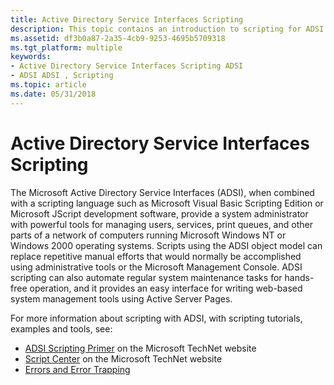 ```yaml
---
title: Active Directory Service Interfaces Scripting
description: This topic contains an introduction to scripting for ADSI applications.
ms.assetid: df3b0a87-2a35-4cb9-9253-4695b5709318
ms.tgt_platform: multiple
keywords:
- Active Directory Service Interfaces Scripting ADSI
- ADSI ADSI , Scripting
ms.topic: article
ms.date: 05/31/2018
---
```


# Active Directory Service Interfaces Scripting

The Microsoft Active Directory Service Interfaces (ADSI), when combined with a scripting language such as Microsoft Visual Basic Scripting Edition or Microsoft JScript development software, provide a system administrator with powerful tools for managing users, services, print queues, and other parts of a network of computers running Microsoft Windows NT or Windows 2000 operating systems. Scripts using the ADSI object model can replace repetitive manual efforts that would normally be accomplished using administrative tools or the Microsoft Management Console. ADSI scripting can also automate regular system maintenance tasks for hands-free operation, and it provides an easy interface for writing web-based system management tools using Active Server Pages.

For more information about scripting with ADSI, with scripting tutorials, examples and tools, see:

-   [ADSI Scripting Primer](https://www.microsoft.com/resources/documentation/windows/2000/server/scriptguide/En-US/sas_ads_overview.mspx) on the Microsoft TechNet website
-   [Script Center](https://www.microsoft.com/technet/community/scriptcenter/default.mspx) on the Microsoft TechNet website
-   [Errors and Error Trapping](errors-and-error-trapping.md)

 

 




